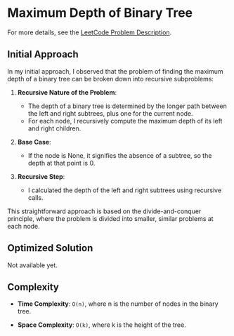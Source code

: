 # Maximum Depth of Binary Tree

For more details, see the [LeetCode Problem Description](https://leetcode.com/problems/maximum-depth-of-binary-tree/description/).

## Initial Approach

In my initial approach, I observed that the problem of finding the maximum depth of a binary tree can be broken down into recursive subproblems:

1. **Recursive Nature of the Problem**:

   - The depth of a binary tree is determined by the longer path between the left and right subtrees, plus one for the current node.
   - For each node, I recursively compute the maximum depth of its left and right children.

1. **Base Case**:

   - If the node is None, it signifies the absence of a subtree, so the depth at that point is 0.

1. **Recursive Step**:

   - I calculated the depth of the left and right subtrees using recursive calls.

This straightforward approach is based on the divide-and-conquer principle, where the problem is divided into smaller, similar problems at each node.

## Optimized Solution

Not available yet.

## Complexity

- **Time Complexity**: `O(n)`, where n is the number of nodes in the binary tree.

- **Space Complexity**: `O(k)`, where k is the height of the tree.
